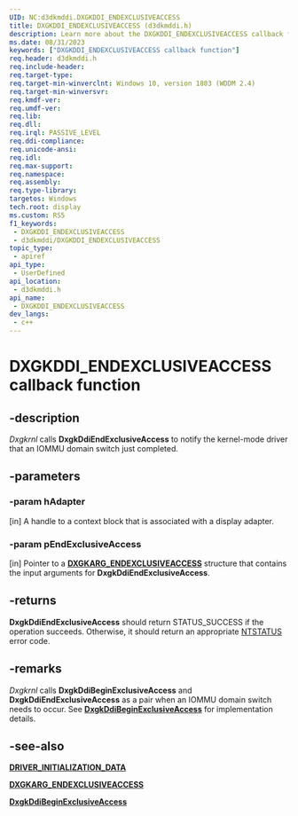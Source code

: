 ```yaml
---
UID: NC:d3dkmddi.DXGKDDI_ENDEXCLUSIVEACCESS
title: DXGKDDI_ENDEXCLUSIVEACCESS (d3dkmddi.h)
description: Learn more about the DXGKDDI_ENDEXCLUSIVEACCESS callback function.
ms.date: 08/31/2023
keywords: ["DXGKDDI_ENDEXCLUSIVEACCESS callback function"]
req.header: d3dkmddi.h
req.include-header: 
req.target-type: 
req.target-min-winverclnt: Windows 10, version 1803 (WDDM 2.4)
req.target-min-winversvr: 
req.kmdf-ver: 
req.umdf-ver: 
req.lib: 
req.dll: 
req.irql: PASSIVE_LEVEL
req.ddi-compliance: 
req.unicode-ansi: 
req.idl: 
req.max-support: 
req.namespace: 
req.assembly: 
req.type-library: 
targetos: Windows
tech.root: display
ms.custom: RS5
f1_keywords:
 - DXGKDDI_ENDEXCLUSIVEACCESS
 - d3dkmddi/DXGKDDI_ENDEXCLUSIVEACCESS
topic_type:
 - apiref
api_type:
 - UserDefined
api_location:
 - d3dkmddi.h
api_name:
 - DXGKDDI_ENDEXCLUSIVEACCESS
dev_langs:
 - c++
---
```


# DXGKDDI_ENDEXCLUSIVEACCESS callback function

## -description

*Dxgkrnl* calls **DxgkDdiEndExclusiveAccess** to notify the kernel-mode driver that an IOMMU domain switch just completed.

## -parameters

### -param hAdapter

[in] A handle to a context block that is associated with a display adapter.

### -param pEndExclusiveAccess

[in] Pointer to a [**DXGKARG_ENDEXCLUSIVEACCESS**](ns-d3dkmddi-_dxgkarg_endexclusiveaccess.md) structure that contains the input arguments for **DxgkDdiEndExclusiveAccess**.

## -returns

**DxgkDdiEndExclusiveAccess** should return STATUS_SUCCESS if the operation succeeds. Otherwise, it should return an appropriate [NTSTATUS](/windows-hardware/drivers/kernel/using-ntstatus-values) error code.

## -remarks

*Dxgkrnl* calls **DxgkDdiBeginExclusiveAccess** and **DxgkDdiEndExclusiveAccess** as a pair when an IOMMU domain switch needs to occur. See [**DxgkDdiBeginExclusiveAccess**](nc-d3dkmddi-dxgkddi_beginexclusiveaccess.md) for implementation details.

## -see-also

[**DRIVER_INITIALIZATION_DATA**](../dispmprt/ns-dispmprt-_driver_initialization_data.md)

[**DXGKARG_ENDEXCLUSIVEACCESS**](ns-d3dkmddi-_dxgkarg_endexclusiveaccess.md)

[**DxgkDdiBeginExclusiveAccess**](nc-d3dkmddi-dxgkddi_beginexclusiveaccess.md)
